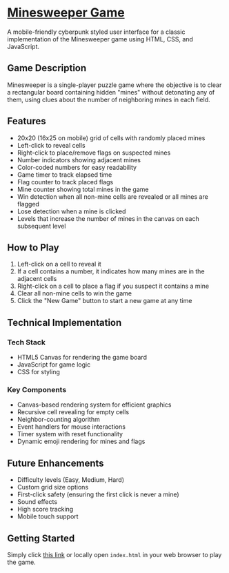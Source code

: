 # <a href="https://your-friendly-neighborhood-programmer.github.io/Minesweeper/">Minesweeper Game</a>

A mobile-friendly cyberpunk styled user interface for a classic implementation of the Minesweeper game using HTML, CSS, and JavaScript.

## Game Description

Minesweeper is a single-player puzzle game where the objective is to clear a rectangular board containing hidden "mines" without detonating any of them, using clues about the number of neighboring mines in each field.

## Features

- 20x20 (16x25 on mobile) grid of cells with randomly placed mines
- Left-click to reveal cells
- Right-click to place/remove flags on suspected mines
- Number indicators showing adjacent mines
- Color-coded numbers for easy readability
- Game timer to track elapsed time
- Flag counter to track placed flags
- Mine counter showing total mines in the game
- Win detection when all non-mine cells are revealed or all mines are flagged
- Lose detection when a mine is clicked
- Levels that increase the number of mines in the canvas on each subsequent level

## How to Play

1. Left-click on a cell to reveal it
2. If a cell contains a number, it indicates how many mines are in the adjacent cells
3. Right-click on a cell to place a flag if you suspect it contains a mine
4. Clear all non-mine cells to win the game
5. Click the "New Game" button to start a new game at any time

## Technical Implementation

### Tech Stack

- HTML5 Canvas for rendering the game board
- JavaScript for game logic
- CSS for styling

### Key Components

- Canvas-based rendering system for efficient graphics
- Recursive cell revealing for empty cells
- Neighbor-counting algorithm
- Event handlers for mouse interactions
- Timer system with reset functionality
- Dynamic emoji rendering for mines and flags

## Future Enhancements

- Difficulty levels (Easy, Medium, Hard)
- Custom grid size options
- First-click safety (ensuring the first click is never a mine)
- Sound effects
- High score tracking
- Mobile touch support

## Getting Started

Simply click <a href="https://your-friendly-neighborhood-programmer.github.io/Minesweeper/">this link</a> or locally open `index.html` in your web browser to play the game.
